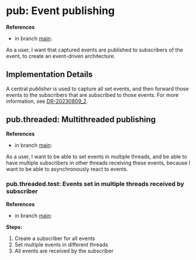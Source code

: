 # pub: Event publishing

**References**

- in branch [main](https://github.com/mhatzl/evident/tree/main): 

As a user, I want that captured events are published to subscribers of the event, to create an event-driven architecture.

## Implementation Details

A central *publisher* is used to capture all set events, and then forward those events to the subscribers that are subscribed to those events.
For more information, see [DR-20230809_2](6-DR-20230809_2).

## pub.threaded: Multithreaded publishing

**References**

- in branch [main](https://github.com/mhatzl/evident/tree/main): 

As a user, I want to be able to set events in multiple threads, and be able to have multiple subscribers in other threads receiving these events, because I want to be able to asynchronously react to events.

### pub.threaded.test: Events set in multiple threads received by subscriber

**References**

- in branch [main](https://github.com/mhatzl/evident/tree/main): 

**Steps:**

1. Create a subscriber for all events
1. Set multiple events in different threads
1. All events are received by the subscriber
